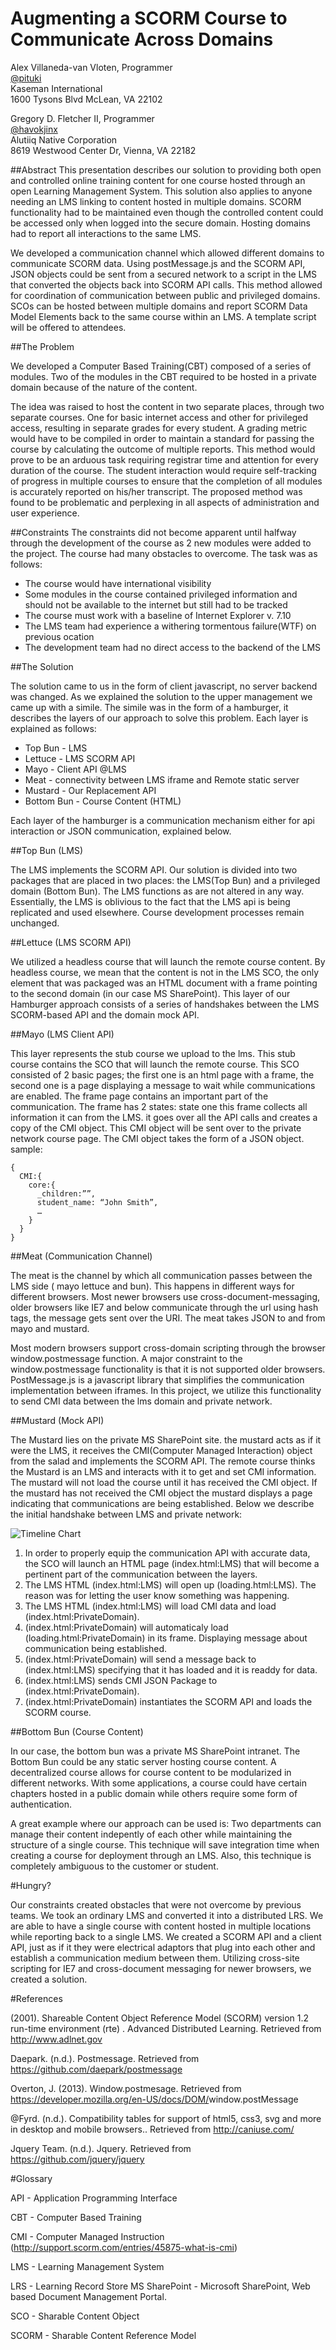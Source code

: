 Augmenting a SCORM Course to Communicate Across Domains
======================

Alex Villaneda-van Vloten, Programmer	
[@pituki](http://twitter.com/pituki)  
Kaseman International				
1600 Tysons Blvd  McLean, VA 22102

Gregory D. Fletcher II, Programmer  
[@havokjinx](http://twitter.com/havokjinx)  	
Alutiiq Native Corporation  
8619 Westwood Center Dr, Vienna, VA 
22182

##Abstract
This presentation describes our solution to providing both open and controlled online training content for one course hosted through an open Learning Management System. This solution also applies to anyone needing an LMS linking to content hosted in multiple domains. SCORM functionality had to be maintained even though the controlled content could be accessed only when logged into the secure domain. Hosting domains had to report all interactions to the same LMS. 

We developed a communication channel which allowed different domains to communicate SCORM data. Using postMessage.js and the SCORM API, JSON objects could be sent from a secured network to a script in the LMS that converted the objects back into SCORM API calls. This method allowed for coordination of communication between public and privileged domains. SCOs can be hosted between multiple domains and report SCORM Data Model Elements back to the same course within an LMS. A template script will be offered to attendees.

##The Problem

We developed a Computer Based Training(CBT) composed of a series of modules.  Two of the modules in the CBT required to be hosted in a private domain because of the nature of the content.  

The idea was raised to host the content in two separate places, through two separate courses.  One for basic internet access and other for privileged access,  resulting in separate grades for every student.  A grading metric would have to be compiled in order to maintain a standard for passing the course by calculating the outcome of multiple reports.  This method would prove to be an arduous task requiring registrar time and attention for every duration of the course.  The student interaction would require self-tracking of progress in multiple courses to ensure that the completion of all modules is accurately reported on his/her transcript.  The proposed method was found to be problematic and perplexing in all aspects of administration and user experience.

##Constraints
The constraints did not become apparent until halfway through the development of the course as 2 new modules were added to the project. The course had many obstacles to overcome.  The task was as follows:

-  The course would have international visibility
-  Some modules in the course contained privileged information and should not be available to the internet but still had to be tracked
- The course must work with a baseline of Internet Explorer v. 7.10
- The LMS team had experience a withering tormentous failure(WTF) on previous ocation
- The development team had no direct access to the backend of the LMS

##The Solution

The solution came to us in the form of client javascript, no server backend was changed. As we explained the solution to the upper management we came up with a simile. The simile was in the form of a hamburger, it describes the layers of our approach to solve this problem. Each layer is explained as follows:

- Top Bun - LMS
- Lettuce - LMS SCORM API
- Mayo - Client API @LMS
- Meat - connectivity between LMS iframe and Remote static server
- Mustard -  Our Replacement API 
- Bottom Bun - Course Content (HTML)

Each layer of the hamburger is a communication mechanism either for api interaction or JSON communication, explained below. 

##Top Bun (LMS)

The LMS implements the SCORM API. Our solution is divided into two packages that are placed in two places: the LMS(Top Bun) and a privileged domain (Bottom Bun).  The LMS functions as are not altered in any way.  Essentially, the LMS is oblivious to the fact that the LMS api is being replicated and used elsewhere.  Course development processes remain unchanged. 

##Lettuce (LMS SCORM API)

We utilized a headless course that will launch the remote course content.  By headless course, we mean that the content is not in the LMS SCO, the only element that was packaged was an HTML document with a frame pointing to the second domain (in our case MS SharePoint). This layer of our Hamburger approach consists of a series of handshakes between the LMS SCORM-based API and the domain mock API.

##Mayo (LMS Client API) 


This layer represents the stub course we upload to the lms. This stub course contains the SCO that will launch the remote course. This SCO consisted of 2 basic pages; the first one is an html page with a frame, the second one is a page displaying a message to wait while communications are enabled.  The frame page contains an important part of the communication. The frame has 2 states: state one this frame collects all information it can from the LMS. it goes over all the API calls and creates a copy of the CMI object. This CMI object will be sent over to the private network course page. The CMI object takes the form of a JSON object. sample:

```
{
  CMI:{
    core:{
      _children:””,
      student_name: “John Smith”,
      …
    }
  }
}
```

##Meat (Communication Channel)

The meat is the channel by which all communication passes between the LMS side ( mayo lettuce and bun). This happens in different ways for different browsers. Most newer browsers use cross-document-messaging, older browsers like IE7 and below communicate through the url using hash tags, the message gets sent over the URI. The meat takes JSON to and from 
mayo and mustard.

Most modern browsers support cross-domain scripting through the browser window.postmessage function.  A major constraint to the window.postmessage functionality is that it is not supported older browsers.  PostMessage.js is a javascript library that simplifies the communication implementation between iframes.  In this project, we utilize this functionality to send CMI data between the lms domain and private network.

##Mustard (Mock API)

The Mustard lies on the private MS SharePoint site. the mustard acts as if it were the LMS, it receives the CMI(Computer Managed Interaction) object from the salad and implements the SCORM API. The remote course thinks the Mustard is an LMS and interacts with it to get and set CMI information. The mustard will not load the course until it has received the CMI object. If the mustard has not received the CMI object the mustard displays a page indicating that communications are being established. Below we describe the initial handshake between LMS and private network:

![Timeline Chart](presentation/img/timeline.png)

1. In order to properly equip the communication API with accurate data, the SCO will launch an HTML page (index.html:LMS) that will become a pertinent part of the communication between the layers.
2. The LMS HTML (index.html:LMS) will open up (loading.html:LMS). The reason was for letting the user know something was happening.
3. The LMS HTML (index.html:LMS) will load CMI data and load (index.html:PrivateDomain).
4. (index.html:PrivateDomain) will automaticaly load (loading.html:PrivateDomain) in its frame. Displaying message about communication being established.
5. (index.html:PrivateDomain) will send a message back to (index.html:LMS) specifying that it has loaded and it is readdy for data.
6. (index.html:LMS) sends CMI JSON Package to (index.html:PrivateDomain).
7. (index.html:PrivateDomain) instantiates the SCORM API and loads the SCORM course.

##Bottom Bun (Course Content)

In our case, the bottom bun was a private MS SharePoint intranet. The Bottom Bun could be any static server hosting course content.  A decentralized course allows for course content to be modularized in different networks.  With some applications, a course could have certain chapters hosted in a public domain while others require some form of authentication. 

A great example where our approach can be used is: Two departments can manage their content indepently of each other while maintaining the structure of a single course.  This technique will save integration time when creating a course for deployment through an LMS.  Also, this technique is completely ambiguous to the customer or student.

#Hungry?

Our constraints created obstacles that were not overcome by previous teams. We took an ordinary LMS and converted it into a distributed LRS. We are able to have a single course with content hosted in multiple locations while reporting back to a single LMS.  We created a SCORM API and a client API, just as if it they were electrical adaptors that plug into each other and establish a communication medium between them. Utilizing cross-site scripting for IE7 and cross-document messaging for newer browsers, we created a solution. 

#References

(2001). Shareable Content Object Reference Model (SCORM) version 1.2 run-time environment (rte) . Advanced Distributed Learning. Retrieved from <http://www.adlnet.gov>

Daepark. (n.d.). Postmessage. Retrieved from <https://github.com/daepark/postmessage>

Overton, J. (2013). Window.postmesage. Retrieved from   <https://developer.mozilla.org/en-US/docs/DOM/>window.postMessage 

@Fyrd. (n.d.). Compatibility tables for support of html5, css3, svg and more in desktop and mobile browsers.. Retrieved from <http://caniuse.com/>

Jquery Team. (n.d.). Jquery. Retrieved from <https://github.com/jquery/jquery>

#Glossary

API - Application Programming Interface

CBT - Computer Based Training

CMI - Computer Managed Instruction (<http://support.scorm.com/entries/45875-what-is-cmi>)

LMS - Learning Management System

LRS - Learning Record Store
MS SharePoint - Microsoft SharePoint, Web based Document Management Portal.

SCO - Sharable Content Object

SCORM - Sharable Content Reference Model


